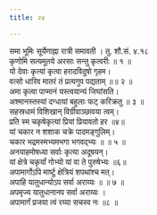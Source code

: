 ```yaml
---
title: २४

---
```

समा भूमिः सूर्येणाह्ना रात्री समावती । तु. शौ.सं. ४.१८  
कृणोमि सत्यमूतये अरसाः सन्तु कृत्वरीः ॥ १ ॥  
यो देवाः कृत्यां कृत्वा हरादविदुषो गृहम।  
वत्सो धारिव मातरं तं प्रत्यगुप पद्यताम् ॥॥ २ ॥  
अमा कृत्वा पाप्मानं यस्त्वयान्यं जिघांसति।  
अश्मानस्तस्यां दग्धायां बहुलाः फट् करिक्रतु ॥ ३ ॥  
सहस्रधामं विशिखान् विग्रीवाञ्छावया त्वम्।  
प्रति स्म चकृषेकृत्यां प्रियां प्रियावतो हर ॥४॥  
यां चकार न शशाक चक्रे पादमङ्गुलिम्।  
चकार भद्रमस्मभ्यमभगा भगवद्भ्यः ॥ ॥ ५ ॥  
अनयाहमोषध्या सर्वाः कृत्या अदूषयन्।  
यां क्षेत्रे चकृर्यां गोभ्यो यां वा ते पुरुषेभ्यः ॥६॥  
अपामार्गोऽपि मार्ष्टु क्षेत्रियं शपथांश्च मत्।  
अपाहि यातुधान्योऽप सर्वा अराय्यः ॥ ॥ ७ ॥  
अपमृज्य यातुधानानप सर्वा अराय्यः ।  
अपामार्गं प्रजया त्वं रय्या सचस्व नः ॥८ ॥  